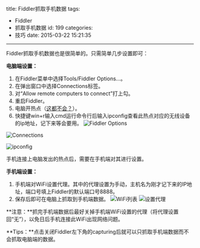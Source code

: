 title: Fiddler抓取手机数据
tags:
  - Fiddler
  - 抓取手机数据
id: 199
categories:
  - 技巧
date: 2015-03-22 15:21:35
---

Fiddler抓取手机数据也是很简单的。只需简单几步设置即可：<!--more-->

**电脑端设置：**
1. 在Fiddler菜单中选择Tools/Fiddler Options…。
2. 在弹出窗口中选择Connections标签。
3. 对“Allow remote computers to connect”打上勾。
4. 重启Fiddler。
5. 电脑开热点（[这都不会？](http://wifi.liebao.cn/)）。
6.  快捷键win+r输入cmd运行命令行后输入ipconfig查看此热点对应的无线设备的ip地址，记下来等会要用。
![Fiddler Options](http://7xi6qe.com1.z0.glb.clouddn.com/2015/03/22/20150322143312.png)

![Connections](http://7xi6qe.com1.z0.glb.clouddn.com/2015/03/22/connections.png)

![ipconfig](http://7xi6qe.com1.z0.glb.clouddn.com/2015/03/22/ipconfig.png)

手机连接上电脑发出的热点后，需要在手机端对其进行设置。

**手机端设置：**

1. 手机端对WiFi设置代理。其中的代理设置为手动，主机名为刚才记下来的IP地址，端口号填上Fiddler的默认端口号8888。
2. 保存后即可在电脑上抓取到手机端数据。
![WiFi列表](http://7xi6qe.com1.z0.glb.clouddn.com/2015/03/22/Screenshot_2015-03-22-14-35-24.png)
![设置代理](http://7xi6qe.com1.z0.glb.clouddn.com/2015/03/22/Screenshot_2015-03-22-14-35-56.png)


**注意：**抓完手机端数据后最好关掉手机端WiFi设置的代理（将代理设置回“无”），以免日后手机连接此WiFi出现网络问题。

**Tips：**点击关闭Fiddler左下角的capturing后就可以只抓取手机端数据而不会抓取电脑端的数据。